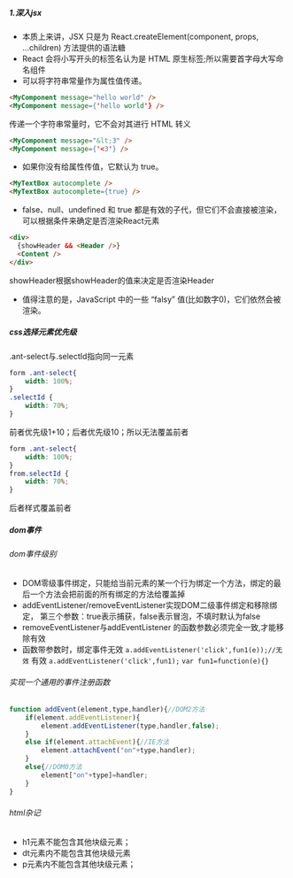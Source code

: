 ##### 1.深入jsx
* 本质上来讲，JSX 只是为 React.createElement(component, props, ...children) 方法提供的语法糖
* React 会将小写开头的标签名认为是 HTML 原生标签;所以需要首字母大写命名组件
* 可以将字符串常量作为属性值传递。
```html
<MyComponent message="hello world" />
<MyComponent message={'hello world'} />
```

传递一个字符串常量时，它不会对其进行 HTML 转义
```html
<MyComponent message="&lt;3" />
<MyComponent message={'<3'} />
```

* 如果你没有给属性传值，它默认为 true。
```html
<MyTextBox autocomplete />
<MyTextBox autocomplete={true} />
```

* false、null、undefined 和 true 都是有效的子代，但它们不会直接被渲染，可以根据条件来确定是否渲染React元素
```html
<div>
  {showHeader && <Header />}
  <Content />
</div>
```
showHeader根据showHeader的值来决定是否渲染Header
* 值得注意的是，JavaScript 中的一些 “falsy” 值(比如数字0)，它们依然会被渲染。
##### css选择元素优先级
.ant-select与.selectId指向同一元素
```css
form .ant-select{  
    width: 100%;
}
.selectId {
    width: 70%;
}
```

前者优先级1+10；后者优先级10；所以无法覆盖前者
```css
form .ant-select{  
    width: 100%;
}
from.selectId {
    width: 70%;
}
```
后者样式覆盖前者
##### dom事件

###### dom事件级别
* DOM零级事件绑定，只能给当前元素的某一个行为绑定一个方法，绑定的最后一个方法会把前面的所有绑定的方法给覆盖掉
* addEventListener/removeEventListener实现DOM二级事件绑定和移除绑定，
第三个参数：true表示捕获，false表示冒泡，不填时默认为false
* removeEventListener与addEventListener 的函数参数必须完全一致,才能移除有效
* 函数带参数时，绑定事件无效
```a.addEventListener('click',fun1(e));//无效```
有效
```a.addEventListener('click',fun1);```
```var fun1=function(e){}```

###### 实现一个通用的事件注册函数
```javascript
function addEvent(element,type,handler){//DOM2方法
    if(element.addEventListener){
        element.addEventListener(type,handler,false);
    }
    else if(element.attachEvent){//IE方法
        element.attachEvent("on"+type,handler);
    }
    else{//DOM0方法
        element["on"+type]=handler;
    }
}
```
###### html杂记
* h1元素不能包含其他块级元素；
* dt元素内不能包含其他块级元素
* p元素内不能包含其他块级元素；



